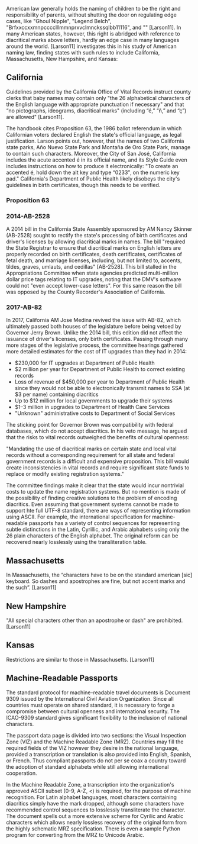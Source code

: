 American law generally holds the naming of children to be the right and
responsibility of parents, without shutting the door on regulating edge cases,
like "Ghoul Nipple", "Legend Belch",
"Brfxxccxxmnpcccclllmmnprxvclmnckssqlbb11116", and "" [Larson11]. In many
American states, however, this right is abridged with reference to diacritical
marks above letters, hardly an edge case in many languages around the world.
[Larson11] investigates this in his study of American naming law, finding states
with such rules to include California, Massachusetts, New Hampshire, and Kansas:

## California

Guidelines provided by the California Office of Vital Records instruct county
clerks that baby names may contain only "the 26 alphabetical characters of the
English language with appropriate punctuation if necessary" and that “no
pictographs, ideograms, diacritical marks" (including “é,” “ñ,” and “ç”) are
allowed" [Larson11].

The handbook cites Proposition 63, the 1986 ballot referendum in which
Californian voters declared English the state's official language, as legal
justification. Larson points out, however, that the names of two California
state parks, Año Nuevo State Park and Montaña de Oro State Park, manage to
contain such characters. Moreover, the City of San José, California includes the
acute accented é in its official name, and its Style Guide even includes
instructions on how to produce it electronically: "To create an accented é, hold
down the alt key and type “0233”‚ on the numeric key pad." California's
Department of Public Health likely disobeys the city's guidelines in birth
certificates, though this needs to be verified.

### Proposition 63

### 2014-AB-2528

A 2014 bill in the California State Assembly sponsored by AM Nancy Skinner
(AB-2528) sought to rectify the state's processing of birth certificates and
driver's licenses by allowing diacritical marks in names. The bill "required the
State Registrar to ensure that diacritical marks on English letters are properly
recorded on birth certificates, death certificates, certificates of fetal death,
and marriage licenses, including, but not limited to, accents, tildes, graves,
umlauts, and cedillas" [AB-2528]. This bill stalled in the Appropriations
Committee when state agencies predicted multi-million dollar price tags relating
to IT upgrades, noting that the DMV's software could not "even accept lower-case
letters". For this same reason the bill was opposed by the County Recorder's
Association of California.

### 2017-AB-82

In 2017, California AM Jose Medina revived the issue with AB-82, which
ultimately passed both houses of the legislature before being vetoed by Governor
Jerry Brown. Unlike the 2014 bill, this edition did not affect the issuance of
driver's licenses, only birth certificates. Passing through many more stages of
the legislative process, the committee hearings gathered more detailed estimates
for the cost of IT upgrades than they had in 2014:

* $230,000 for IT upgrades at Department of Public Health
* $2 million per year for Department of Public Health to correct existing
  records
* Loss of revenue of $450,000 per year to Department of Public Health since they
  would not be able to electronically transmit names to SSA (at $3 per name)
  containing diacritics
* Up to $12 million for local governments to upgrade their systems
* $1–3 million in upgrades to Department of Health Care Services
* "Unknown" administrative costs to Department of Social Services

The sticking point for Governor Brown was compatibility with federal databases,
which do not accept diacritics. In his veto message, he argued that the risks to
vital records outweighed the benefits of cultural openness:

"Mandating the use of diacritical marks on certain state and local vital records
without a corresponding requirement for all state and federal government records
is a difficult and expensive proposition. This bill would create inconsistencies
in vital records and require significant state funds to replace or modify
existing registration systems."

The committee findings make it clear that the state would incur nontrivial costs
to update the name registration systems. But no mention is made of the
possibility of finding creative solutions to the problem of encoding diacritics.
Even assuming that government systems cannot be made to support hte full UTF-8
standard, there are ways of representing information using ASCII. For example,
the international specification for machine-readable passports has a variety of
control sequences for representing subtle distinctions in the Latin, Cyrillic,
and Arabic alphabets using only the 26 plain characters of the English alphabet.
The original reform can be recovered nearly losslessly using the transliteration
table.

## Massachusetts

In Massachusetts, the “characters have to be on the standard american [sic]
keyboard. So dashes and apostrophes are fine, but not accent marks and the
such”. [Larson11]

## New Hampshire

"All special characters other than an apostrophe or dash" are prohibited.
[Larson11]

## Kansas

Restrictions are similar to those in Massachusetts. [Larson11]

## Machine-Readable Passports

The standard protocol for machine-readable travel documents is Document 9309
issued by the International Civil Aviation Organization. Since all countries
must operate on shared standard, it is necessary to forge a compromise between
cultural openness and international security. The ICAO-9309 standard gives
significant flexibility to the inclusion of national characters.

The passport data page is divided into two sections: the Visual Inspection Zone
(VIZ) and the Machine Readable Zone (MRZ). Countries may fill the required
fields of the VIZ however they desire in the national language, provided a
transcription or translation is also provided into English, Spanish, or French.
Thus compliant passports do not per se coax a country toward the adoption of
standard alphabets while still allowing international cooperation.

In the Machine Readable Zone, a transcription into the organization's approved
ASCII subset (0-9, A-Z, <) is required, for the purpose of machine recognition.
For Latin alphabet languages, most characters containing diacritics simply have
the mark dropped, although some characters have recommended control sequences to
losslessly transliterate the character. The document spells out a more extensive
scheme for Cyrilic and Arabic characters which allows nearly lossless recovery
of the original form from the highly schematic MRZ specification. There is even
a sample Python program for converting from the MRZ to Unicode Arabic.
